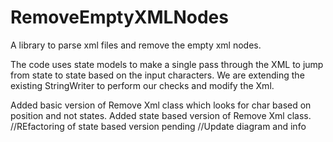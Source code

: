 # RemoveEmptyXMLNodes
A library to parse xml files and remove the empty xml nodes.

The code uses state models to make a single pass through the XML to jump from state to state based on the input characters.
We are extending the existing StringWriter to perform our checks and modify the Xml.

Added basic version of Remove Xml class which looks for char based on position and not states.
Added state based version of Remove Xml class.
//REfactoring of state based version pending
//Update diagram and info